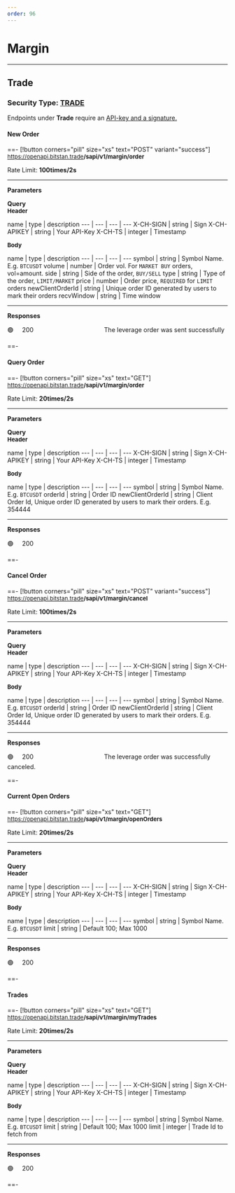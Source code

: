 ```yaml
---
order: 96
---
```


# Margin

---

## Trade

### Security Type: [TRADE](basic-information/#endpoint-security-type)

Endpoints under **Trade** require an [API-key and a signature.](basic-information/#signed-trade-and-user_data-endpoint-security)

#### New Order

==- [!button corners="pill" size="xs" text="POST" variant="success"] <font size="2"><span style="color:#8899A8">https://openapi.bitstan.trade</span>**/sapi/v1/margin/order**</font>

Rate Limit: **100times/2s**

---

**Parameters**

**Query**</br>
<font size="2">**Header**</font>

name | type | description
---    | --- | --- | ---
X-CH-SIGN | string | Sign
X-CH-APIKEY | string | Your API-Key
X-CH-TS | integer | Timestamp

<font size="2">**Body**</font>

name | type | description
---    | --- | --- | ---
symbol | string | Symbol Name. E.g. ```BTCUSDT```
volume | number | Order vol. For ```MARKET BUY``` orders, vol=amount.
side | string |  Side of the order, ```BUY/SELL```
type | string | Type of the order, ```LIMIT/MARKET```
price | number | Order price, ```REQUIRED``` for ```LIMIT``` orders
newClientOrderId | string | Unique order ID generated by users to mark their orders
recvWindow | string | Time window

---

**Responses**

🟢 &nbsp; &nbsp; 200 &nbsp; &nbsp; &nbsp; &nbsp; &nbsp; &nbsp; &nbsp; &nbsp; &nbsp; &nbsp; &nbsp; &nbsp; &nbsp; &nbsp; &nbsp; &nbsp; &nbsp; &nbsp; &nbsp; &nbsp; The leverage order was sent successfully

==-

#### Query Order

==- [!button corners="pill" size="xs" text="GET"] <font size="2"><span style="color:#8899A8">https://openapi.bitstan.trade</span>**/sapi/v1/margin/order**</font>

Rate Limit: **20times/2s**

---

**Parameters**

**Query**</br>
<font size="2">**Header**</font>

name | type | description
---    | --- | --- | ---
X-CH-SIGN | string | Sign
X-CH-APIKEY | string | Your API-Key
X-CH-TS | integer | Timestamp

<font size="2">**Body**</font>

name | type | description
---    | --- | --- | ---
symbol | string | Symbol Name. E.g. ```BTCUSDT```
orderId | string | Order ID
newClientOrderId | string |  Client Order Id, Unique order ID generated by users to mark their orders. E.g. 354444

---

**Responses**

🟢 &nbsp; &nbsp; 200

==-

#### Cancel Order

==- [!button corners="pill" size="xs" text="POST" variant="success"] <font size="2"><span style="color:#8899A8">https://openapi.bitstan.trade</span>**/sapi/v1/margin/cancel**</font>

Rate Limit: **100times/2s**

---

**Parameters**

**Query**</br>
<font size="2">**Header**</font>

name | type | description
---    | --- | --- | ---
X-CH-SIGN | string | Sign
X-CH-APIKEY | string | Your API-Key
X-CH-TS | integer | Timestamp

<font size="2">**Body**</font>

name | type | description
---    | --- | --- | ---
symbol | string | Symbol Name. E.g. ```BTCUSDT```
orderId | string | Order ID
newClientOrderId | string |  Client Order Id, Unique order ID generated by users to mark their orders. E.g. 354444

---

**Responses**

🟢 &nbsp; &nbsp; 200 &nbsp; &nbsp; &nbsp; &nbsp; &nbsp; &nbsp; &nbsp; &nbsp; &nbsp; &nbsp; &nbsp; &nbsp; &nbsp; &nbsp; &nbsp; &nbsp; &nbsp; &nbsp; &nbsp; &nbsp; The leverage order was successfully canceled.

==-

#### Current Open Orders

==- [!button corners="pill" size="xs" text="GET"] <font size="2"><span style="color:#8899A8">https://openapi.bitstan.trade</span>**/sapi/v1/margin/openOrders**</font>

Rate Limit: **20times/2s**

---

**Parameters**

**Query**</br>
<font size="2">**Header**</font>

name | type | description
---    | --- | --- | ---
X-CH-SIGN | string | Sign
X-CH-APIKEY | string | Your API-Key
X-CH-TS | integer | Timestamp

<font size="2">**Body**</font>

name | type | description
---    | --- | --- | ---
symbol | string | Symbol Name. E.g. ```BTCUSDT```
limit | string | Default 100; Max 1000

---

**Responses**

🟢 &nbsp; &nbsp; 200

==-

#### Trades

==- [!button corners="pill" size="xs" text="GET"] <font size="2"><span style="color:#8899A8">https://openapi.bitstan.trade</span>**/sapi/v1/margin/myTrades**</font>

Rate Limit: **20times/2s**

---

**Parameters**

**Query**</br>
<font size="2">**Header**</font>

name | type | description
---    | --- | --- | ---
X-CH-SIGN | string | Sign
X-CH-APIKEY | string | Your API-Key
X-CH-TS | integer | Timestamp

<font size="2">**Body**</font>

name | type | description
---    | --- | --- | ---
symbol | string | Symbol Name. E.g. ```BTCUSDT```
limit | string | Default 100; Max 1000
limit | integer | Trade Id to fetch from

---

**Responses**

🟢 &nbsp; &nbsp; 200

==-